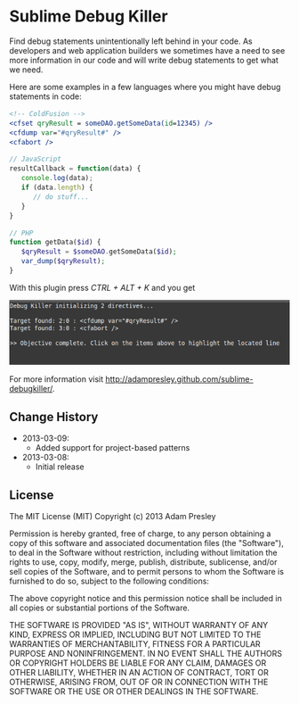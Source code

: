 # Sublime Debug Killer
Find debug statements unintentionally left behind in your code. As developers 
and web application builders we sometimes have a need to see more information
in our code and will write debug statements to get what we need. 

Here are some examples in a few languages where you might have debug
statements in code:

```coldfusion
<!-- ColdFusion -->
<cfset qryResult = someDAO.getSomeData(id=12345) />
<cfdump var="#qryResult#" />
<cfabort />
```

```javascript
// JavaScript
resultCallback = function(data) {
   console.log(data);
   if (data.length) {
      // do stuff...
   }
}
```

```php
// PHP
function getData($id) {
   $qryResult = $someDAO.getSomeData($id);
   var_dump($qryResult);
}
```

With this plugin press *CTRL + ALT + K* and you get

![Screenshot](./images/result-screenshot.png)

For more information visit http://adampresley.github.com/sublime-debugkiller/.

## Change History

* 2013-03-09:
	* Added support for project-based patterns
* 2013-03-08:
	* Initial release

## License
The MIT License (MIT)
Copyright (c) 2013 Adam Presley

Permission is hereby granted, free of charge, to any person obtaining a copy of this software and associated documentation files (the "Software"), 
to deal in the Software without restriction, including without limitation the rights to use, copy, modify, merge, publish, distribute, sublicense, 
and/or sell copies of the Software, and to permit persons to whom the Software is furnished to do so, subject to the following conditions:

The above copyright notice and this permission notice shall be included in all copies or substantial portions of the Software.

THE SOFTWARE IS PROVIDED "AS IS", WITHOUT WARRANTY OF ANY KIND, EXPRESS OR IMPLIED, INCLUDING BUT NOT LIMITED TO THE WARRANTIES OF MERCHANTABILITY, 
FITNESS FOR A PARTICULAR PURPOSE AND NONINFRINGEMENT. IN NO EVENT SHALL THE AUTHORS OR COPYRIGHT HOLDERS BE LIABLE FOR ANY CLAIM, DAMAGES OR OTHER 
LIABILITY, WHETHER IN AN ACTION OF CONTRACT, TORT OR OTHERWISE, ARISING FROM, OUT OF OR IN CONNECTION WITH THE SOFTWARE OR THE USE OR OTHER DEALINGS 
IN THE SOFTWARE.